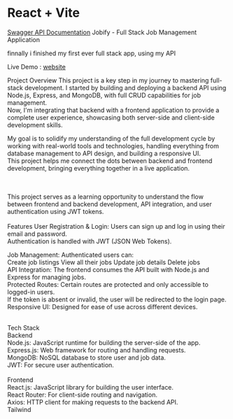 # React + Vite

[Swagger API Documentation](https://jobs-api-backend-c4563190d035.herokuapp.com/api-docs/)
Jobify - Full Stack Job Management Application

finnally i finished my first ever full stack app, using my API

Live Demo : [website](https://arsen-jobs-app.netlify.app/)

Project Overview
This project is a key step in my journey to mastering full-stack development. I started by building and deploying a backend API using Node.js, Express, and MongoDB, with full CRUD capabilities for job management.<br> Now, I'm integrating that backend with a frontend application to provide a complete user experience, showcasing both server-side and client-side development skills.<br>

My goal is to solidify my understanding of the full development cycle by working with real-world tools and technologies, handling everything from database management to API design, and building a responsive UI.<br> This project helps me connect the dots between backend and frontend development, bringing everything together in a live application.<br>

<br>
<br>
This project serves as a learning opportunity to understand the flow between frontend and backend development, API integration, and user authentication using JWT tokens.

<br>
<br>
Features
User Registration & Login: Users can sign up and log in using their email and password.<br>Authentication is handled with JWT (JSON Web Tokens).<br>

Job Management: Authenticated users can:
<br>
Create job listings
View all their jobs
Update job details
Delete jobs
<br>
API Integration: The frontend consumes the API built with Node.js and Express for managing jobs.<br>
Protected Routes: Certain routes are protected and only accessible to logged-in users.<br> If the token is absent or invalid, the user will be redirected to the login page.<br>
Responsive UI: Designed for ease of use across different devices.<br>

<br>
Tech Stack<br>
Backend<br>
Node.js: JavaScript runtime for building the server-side of the app.<br>
Express.js: Web framework for routing and handling requests.<br>
MongoDB: NoSQL database to store user and job data.<br>
JWT: For secure user authentication.<br>
<br>
Frontend<br>
React.js: JavaScript library for building the user interface.<br>
React Router: For client-side routing and navigation.<br>
Axios: HTTP client for making requests to the backend API.<br>
Tailwind
